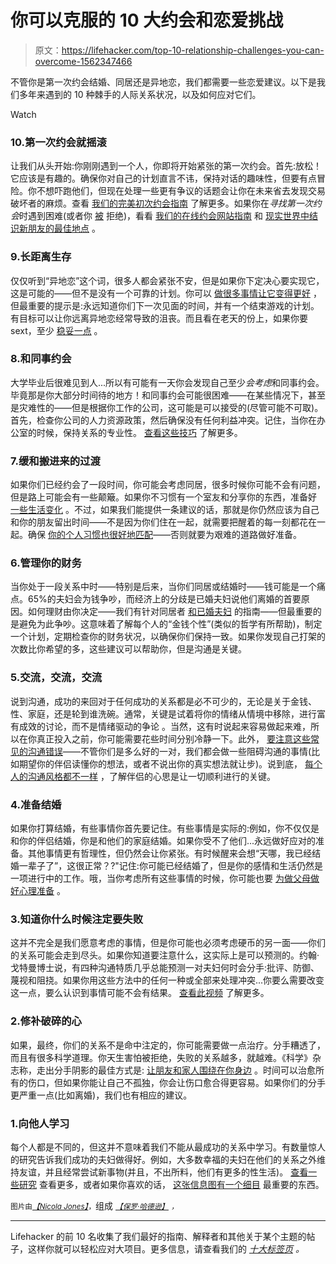# 你可以克服的 10 大约会和恋爱挑战

> 原文：<https://lifehacker.com/top-10-relationship-challenges-you-can-overcome-1562347466>

不管你是第一次约会结婚、同居还是异地恋，我们都需要一些恋爱建议。以下是我们多年来遇到的 10 种棘手的人际关系状况，以及如何应对它们。

Watch

### 10.第一次约会就摇滚

让我们从头开始:你刚刚遇到一个人，你即将开始紧张的第一次约会。首先:放松！它应该是有趣的。确保你对自己的计划直言不讳，保持对话的趣味性，但要有点冒险。你不想吓跑他们，但现在处理一些更有争议的话题会让你在未来省去发现交易破坏者的麻烦。查看 [我们的完美初次约会指南](http://lifehacker.com/a-scientific-guide-to-the-perfect-first-date-1443210946#_ga=1.195793060.98392234.1438719319) 了解更多。如果你在*寻找第一次约会*时遇到困难(或者你 [被](http://lifehacker.com/how-to-keep-your-dignity-when-you-get-shot-down-for-a-d-1701994424) 拒绝)，看看 [我们的在线约会网站指南](http://lifehacker.com/which-online-dating-service-is-right-for-me-1506628817) 和 [现实世界中结识新朋友的最佳地点](http://lifehacker.com/the-best-places-to-meet-new-people-1512814587) 。

### 9.长距离生存

仅仅听到“异地恋”这个词，很多人都会紧张不安，但是如果你下定决心要实现它，这是可能的——但不是没有一个可靠的计划。你可以 [做很多事情让它变得更好](https://lifehacker.com/5-things-i-wish-i-knew-before-starting-a-long-distance-879450157) ，但最重要的提示是:永远知道你们下一次见面的时间，并有一个结束游戏的计划。有目标可以让你远离异地恋经常导致的沮丧。而且看在老天的份上，如果你要 sext，至少 [稳妥一点](http://lifehacker.com/how-to-practice-safe-sexting-without-resorting-to-digi-698798261) 。

### 8.和同事约会

大学毕业后很难见到人...所以有可能有一天你会发现自己至少*会考虑*和同事约会。毕竟那是你大部分时间待的地方！和同事约会可能很困难——在某些情况下，甚至是灾难性的——但是根据你工作的公司，这可能是可以接受的(尽管可能不可取)。首先，检查你公司的人力资源政策，然后确保没有任何利益冲突。记住，当你在办公室的时候，保持关系的专业性。 [查看这些技巧](https://lifehacker.com/how-do-i-navigate-dating-a-coworker-1497162289) 了解更多。

### 7.缓和搬进来的过渡

如果你们已经约会了一段时间，你可能会考虑同居，很多时候你可能不会有问题，但是路上可能会有一些颠簸。如果你不习惯有一个室友和分享你的东西，准备好 [一些生活变化](http://lifehacker.com/how-can-i-ease-the-transition-when-my-significant-other-511391705#_ga=1.203176217.98392234.1438719319) 。不过，如果我们能提供一条建议的话，那就是你仍然应该为自己和你的朋友留出时间——不是因为你们住在一起，就需要把醒着的每一刻都花在一起。确保 [你的个人习惯也很好地匹配](http://lifehacker.com/the-three-personal-habits-that-make-or-break-a-relation-1555425880)——否则就要为艰难的道路做好准备。

### 6.管理你的财务

当你处于一段关系中时——特别是后来，当你们同居或结婚时——钱可能是一个痛点。65%的夫妇会为钱争吵，而经济上的分歧是已婚夫妇说他们离婚的首要原因。如何理财由你决定——我们有针对同居者 [和已婚夫妇](http://lifehacker.com/how-to-merge-finances-when-you-get-married-without-goi-1516718128#_ga=1.203176217.98392234.1438719319) 的指南——但最重要的是避免为此争吵。这意味着了解每个人的“金钱个性”(类似的哲学有所帮助)，制定一个计划，定期检查你的财务状况，以确保你们保持一致。如果你发现自己打架的次数比你希望的多，这些建议可以帮助你，但是沟通是关键。

### 5.交流，交流，交流

说到沟通，成功的来回对于任何成功的关系都是必不可少的，无论是关于金钱、性、家庭，还是轮到谁洗碗。通常，关键是试着将你的情绪从情境中移除，进行富有成效的讨论，而不是情绪驱动的争论 。当然，这有时说起来容易做起来难，所以在你真正投入之前，你可能需要花些时间分别冷静一下。此外， [要注意这些常见的沟通错误](https://lifehacker.com/five-communication-mistakes-almost-every-couple-makes-1535461741)——不管你们是多么好的一对，我们都会做一些阻碍沟通的事情(比如期望你的伴侣读懂你的想法，或者不说出你的真实想法就让步)。说到底， [每个人的沟通风格都不一样](http://lifehacker.com/how-to-listen-when-your-communication-styles-dont-matc-1443833493) ，了解伴侣的心思是让一切顺利进行的关键。

### 4.准备结婚

如果你打算结婚，有些事情你首先要记住。有些事情是实际的:例如，你不仅仅是和你的伴侣结婚，你是和他们的家庭结婚。如果你受不了他们...永远做好应对的准备。其他事情更有哲理性，但仍然会让你紧张。有时候醒来会想“天哪，我已经结婚一辈子了”，这很正常？?"记住:你可能已经结婚了，但是你的感情和生活仍然是一项进行中的工作。哦，当你考虑所有这些事情的时候，你可能也要 [为做父母做好心理准备](http://lifehacker.com/10-things-i-wish-i-had-known-before-becoming-a-parent-5989419) 。

### 3.知道你什么时候注定要失败

这并不完全是我们愿意考虑的事情，但是你可能也必须考虑硬币的另一面——你们的关系可能会走到尽头。如果你知道要注意什么，这实际上是可以预测的。约翰·戈特曼博士说，有四种沟通特质几乎总能预测一对夫妇何时会分手:批评、防御、蔑视和阻挠。如果你用这些方法中的任何一种或全部来处理冲突...你要么需要改变这一点，要么认识到事情可能不会有结果。 [查看此视频](http://lifehacker.com/four-signs-your-relationship-might-be-doomed-5990762) 了解更多。

### 2.修补破碎的心

如果，最终，你们的关系不是命中注定的，你可能需要做一点治疗。分手糟透了，而且有很多科学道理。你天生害怕被拒绝，失败的关系越多，就越难。《科学》杂志称，走出分手阴影的最佳方式是: [让朋友和家人围绕在你身边](http://lifehacker.com/the-scientific-way-to-mend-a-broken-heart-1309955483) 。时间可以治愈所有的伤口，但如果你能让自己不孤独，你会让伤口愈合得更容易。如果你们的分手更严重一点(比如离婚)，我们也有相应的建议。

### 1.向他人学习

每个人都是不同的，但这并不意味着我们不能从最成功的关系中学习。有数量惊人的研究告诉我们成功的夫妇做得好。例如，大多数幸福的夫妇在他们的关系之外维持友谊，并且经常尝试新事物(并且，不出所料，他们有更多的性生活)。 [查看一些研究](https://lifehacker.com/what-research-tells-us-about-the-most-successful-relati-1552386916) 查看更多，或者如果你喜欢的话， [这张信息图有一个细目](http://lifehacker.com/this-infographic-reveals-the-secrets-of-the-happiest-co-1518305669) 最重要的东西。

<small>图片由</small>[*<small>【Nicola Jones】</small>*](https://www.flickr.com/photos/photomequickbooth/3386118030)<small>，</small>组成 [*<small>【保罗·哈德逊】</small>*](https://www.flickr.com/photos/pahudson/4839264618) *<small>，</small>*

* * *

Lifehacker 的前 10 名收集了我们最好的指南、解释者和其他关于某个主题的帖子，这样你就可以轻松应对大项目。更多信息，请查看我们的 [*十大标签页*](http://lifehacker.com/tag/lifehacker-top-10) *。*